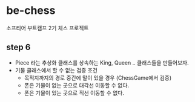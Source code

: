 # be-chess
소프티어 부트캠프 2기 체스 프로젝트

## step 6
- Piece 라는 추상화 클래스를 상속하는 King, Queen .. 클래스들을 만들어보자.
- 기물 클래스에서 할 수 없는 검증 조건
  - 목적지까지의 경로 중간에 말이 있을 경우 (ChessGame에서 검증)
  - 폰은 기물이 없는 곳으로 대각선 이동할 수 없다. 
  - 폰은 기물이 있는 곳으로 직선 이동할 수 없다.